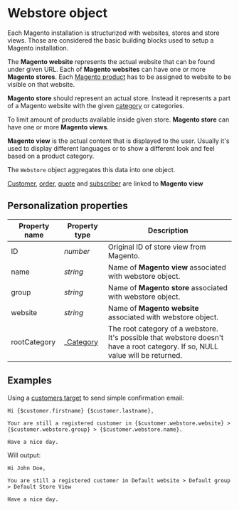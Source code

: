 # Webstore object

Each Magento installation is structurized with websites, stores and store views.
Those are considered the basic building blocks used to setup a Magento installation. 

The **Magento website** represents the actual website that can be found under given
URL. Each of **Magento websites** can have one or more **Magento stores**. Each 
[Magento product](MarketingSuite/magento-integration/object/product)
has to be assigned to website to be visible on that website.

**Magento store** should represent an actual store. Instead it represents a part
of a Magento website with the given [category](MarketingSuite/magento-integration/object/category) or categories. 

To limit amount of products available inside given store. **Magento store** can
have one or more **Magento views**.

**Magento view** is the actual content that is displayed to the user. Usually 
it's used to display different languages or to show a different look and feel based on 
a product category. 

The `Webstore` object aggregates this data into one object. 

[Customer](MarketingSuite/magento-integration/object/customer),
[order](MarketingSuite/magento-integration/object/order), 
[quote](MarketingSuite/magento-integration/object/quote)
and [subscriber](MarketingSuite/magento-integration/object/subscriber) 
are linked to **Magento view**

## Personalization properties

| Property name | Property type                                                                  | Description                                                                                                                    |
|---------------|--------------------------------------------------------------------------------|--------------------------------------------------------------------------------------------------------------------------------|
| ID            | _number_                                                                       | Original ID of store view from Magento.                                                                                        |
| name          | _string_                                                                       | Name of **Magento view** associated with webstore object.                                                                      |
| group         | _string_                                                                       | Name of **Magento store** associated with webstore object.                                                                     |
| website       | _string_                                                                       | Name of **Magento website** associated with webstore object.                                                                   |
| rootCategory  | _[Category](MarketingSuite/magento-integration/object/category)		 | The root category of a webstore. It's possible that webstore doesn't have a root category. If so, NULL value will be returned. | 

## Examples

Using a [customers target](MarketingSuite/magento-integration/targets/customers) 
to send simple confirmation email:

```
Hi {$customer.firstname} {$customer.lastname},

Your are still a registered customer in {$customer.webstore.website} > {$customer.webstore.group} > {$customer.webstore.name}.

Have a nice day.
```

Will output:

```
Hi John Doe,

You are still a registered customer in Default website > Default group > Default Store View

Have a nice day.
```
